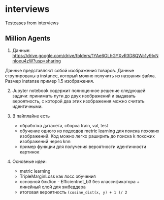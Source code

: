 # interviews
Testcases from interviews

## Million Agents

1. Данные: https://drive.google.com/drive/folders/1YAe6OLhGYXvR3D8QWc1y9IvNnloeu4zW?usp=sharing

Данные представляют собой изображения товаров. Данные сгрупированы в instance, который можно получить из названия файла. Размер instanse пример 1.5 изображения.

2. Jupyter notebook содержит полноценное решение следующей задачи: принимать пути до двух изображений и выдавать вероятность, с
которой два этих изображения можно считать идентичными.

3. В пайплайне есть
   - обработка датасета, сборка train, val, test
   - обучение одного из подходов metric learning для поиска похожих изображений. Код можно легко раширить до поиска k похожих изображений через knn
   - пример функции для получения вероятности идентичности картинок
  
4. Основные идеи:
   - metric learning
   - TripleMarginLoss как лосс обучения
   - основной бэкбон - Efficientnet_b3 без классификатора + линейный слой для эмбеддера
   - итоговая вероятность `(cosine_dist(x, y) + 1 )/ 2`
